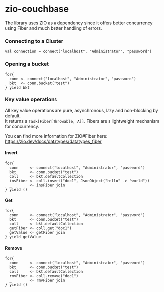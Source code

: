 # zio-couchbase

The library uses ZIO as a dependency since it offers better concurrency using Fiber and much better handling of errors.

### Connecting to a Cluster

```
val connection = connect("localhost", "Administrator", "password")
```

### Opening a bucket

```
for{
  conn <- connect("localhost", "Administrator", "password")
  bkt  <- conn.bucket("test")
} yield bkt
```

### Key value operations

All key value operations are pure, asynchronous, lazy and non-blocking by default.   
It returns a `Task[Fiber[Throwable, A]]`. Fibers are a lightweight mechanism for concurrency.

You can find more information for ZIO#Fiber here: https://zio.dev/docs/datatypes/datatypes_fiber

#### Insert

```
for{
  conn     <- connect("localhost", "Administrator", "password")
  bkt      <- conn.bucket("test")
  coll     <- bkt.defaultCollection
  insFiber <- coll.insert("doc1", JsonObject("hello" -> "world"))
  _        <- insFiber.join
} yield ()
```

#### Get

```
for{
  conn     <- connect("localhost", "Administrator", "password")
  bkt      <- conn.bucket("test")
  coll     <- bkt.defaultCollection
  getFiber <- coll.get("doc1")
  getValue <- getFiber.join
} yield getValue
```

#### Remove

```
for{
  conn     <- connect("localhost", "Administrator", "password")
  bkt      <- conn.bucket("test")
  coll     <- bkt.defaultCollection
  rmvFiber <- coll.remove("doc1")
  _        <- rmvFiber.join
} yield ()
```


